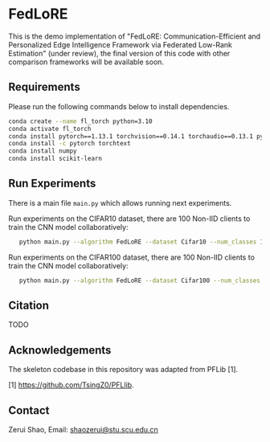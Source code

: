 # FedLoRE

This is the demo implementation of "FedLoRE: Communication-Efficient and Personalized Edge Intelligence Framework via Federated Low-Rank Estimation" (under review), the final version of this code with other comparison frameworks will be available soon.

## Requirements
Please run the following commands below to install dependencies.

```bash
conda create --name fl_torch python=3.10
conda activate fl_torch
conda install pytorch==1.13.1 torchvision==0.14.1 torchaudio==0.13.1 pytorch-cuda=11.6 -c pytorch -c nvidia
conda install -c pytorch torchtext
conda install numpy
conda install scikit-learn
```

## Run Experiments
There is a main file `main.py` which allows running next experiments.

Run experiments on the CIFAR10 dataset, there are 100 Non-IID clients to train the CNN model collaboratively:
```bash
   python main.py --algorithm FedLoRE --dataset Cifar10 --num_classes 10 --num_clients 100
```

Run experiments on the CIFAR100 dataset, there are 100 Non-IID clients to train the CNN model collaboratively:
```bash
   python main.py --algorithm FedLoRE --dataset Cifar100 --num_classes 100 --num_clients 100
```

## Citation

TODO

## Acknowledgements

The skeleton codebase in this repository was adapted from PFLib [1].

[1] https://github.com/TsingZ0/PFLlib.

## Contact

Zerui Shao, Email: shaozerui@stu.scu.edu.cn
